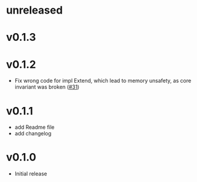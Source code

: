 # unreleased

# v0.1.3

# v0.1.2

- Fix wrong code for impl Extend, which lead to memory unsafety, as core invariant was broken ([#31])

[#31]: https://github.com/jfrimmel/partial-array/pull/31

# v0.1.1

- add Readme file
- add changelog

# v0.1.0

- Initial release
